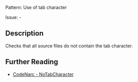 Pattern: Use of tab character

Issue: -

## Description

Checks that all source files do not contain the tab character.

## Further Reading

* [CodeNarc - NoTabCharacter](https://codenarc.github.io/CodeNarc/codenarc-rules-convention.html#notabcharacter-rule)